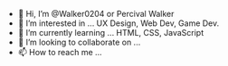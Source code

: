 - 👋 Hi, I’m @Walker0204 or Percival Walker
- 👀 I’m interested in ... UX Design, Web Dev, Game Dev.
- 🌱 I’m currently learning ... HTML, CSS, JavaScript
- 💞️ I’m looking to collaborate on ...
- 📫 How to reach me ...

<!---
Walker0204/Walker0204 is a ✨ special ✨ repository because its `README.md` (this file) appears on your GitHub profile.
You can click the Preview link to take a look at your changes.
--->
